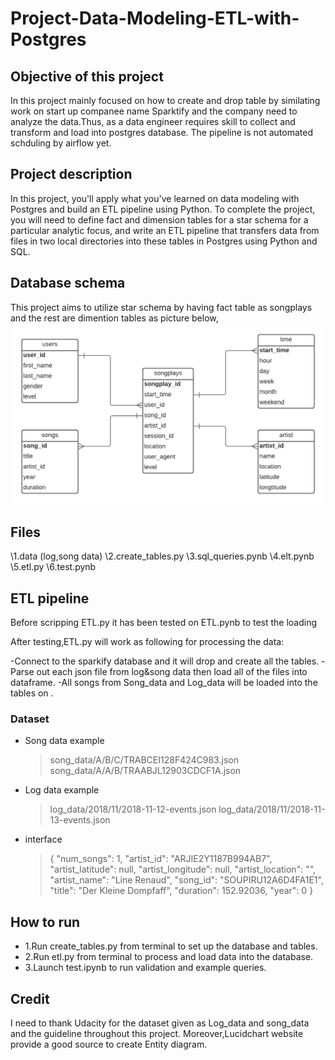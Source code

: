 # Project-Data-Modeling-ETL-with-Postgres

## Objective of this project

In this project mainly focused on how to create and drop table by similating work on start up companee name Sparktify and the company need to analyze
the data.Thus, as a data engineer requires skill to collect and transform and load into postgres database. The pipeline is not automated schduling by airflow yet. 

## Project description

In this project, you'll apply what you've learned on data modeling with Postgres and build an ETL pipeline using Python. To complete the project, you will need to define fact and dimension tables for a star schema for a particular analytic focus, and write an ETL pipeline that transfers data from files in two local directories into these tables in Postgres using Python and SQL.

## Database schema 

This project aims to utilize star schema by having fact table as songplays and the rest are dimention tables as picture below,
![alt text](https://github.com/Panuvat-Dan/Project-Data-Modeling-ETL-with-Postgres/blob/main/Entity_diagram.png)

## Files

\1.data (log,song data)
\2.create_tables.py
\3.sql_queries.pynb
\4.elt.pynb
\5.etl.py
\6.test.pynb

## ETL pipeline 

Before scripping ETL.py it has been tested on ETL.pynb to test the loading 

After testing,ETL.py will work as following for processing the data:

-Connect to the sparkify database and it will drop and create all the tables.
-Parse out each json file from log&song data then load all of the files into dataframe.
-All songs from Song_data and Log_data will be loaded into the tables on .

### Dataset

* Song data example
  > song_data/A/B/C/TRABCEI128F424C983.json
  > song_data/A/A/B/TRAABJL12903CDCF1A.json
* Log data example
  >log_data/2018/11/2018-11-12-events.json
  >log_data/2018/11/2018-11-13-events.json
* interface
  >{
    "num_songs": 1,
    "artist_id": "ARJIE2Y1187B994AB7",
    "artist_latitude": null,
    "artist_longitude": null,
    "artist_location": "",
    "artist_name": "Line Renaud",
    "song_id": "SOUPIRU12A6D4FA1E1",
    "title": "Der Kleine Dompfaff",
    "duration": 152.92036,
    "year": 0
    }
## How to run

* 1.Run create_tables.py from terminal to set up the database and tables.
* 2.Run etl.py from terminal to process and load data into the database.
* 3.Launch test.ipynb to run validation and example queries.

## Credit 

I need to thank Udacity for the dataset given as Log_data and song_data and the guideline throughout this project.
Moreover,Lucidchart website provide a good source to create Entity diagram.
